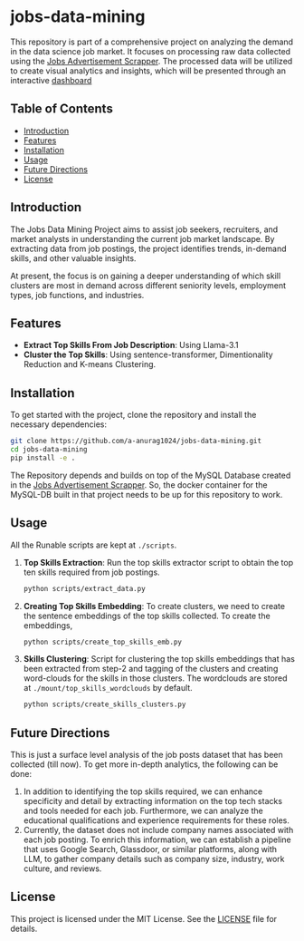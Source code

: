 # jobs-data-mining

This repository is part of a comprehensive project on analyzing the demand in the data science job market. It focuses on processing raw data collected using the [Jobs Advertisement Scrapper](https://github.com/a-anurag1024/li_jobs_collector). The processed data will be utilized to create visual analytics and insights, which will be presented through an interactive [dashboard](https://github.com/a-anurag1024/jobs-analytics-dashboard)

## Table of Contents

- [Introduction](#introduction)
- [Features](#features)
- [Installation](#installation)
- [Usage](#usage)
- [Future Directions](#future-directions)
- [License](#license)


## Introduction

The Jobs Data Mining Project aims to assist job seekers, recruiters, and market analysts in understanding the current job market landscape. By extracting data from job postings, the project identifies trends, in-demand skills, and other valuable insights.

At present, the focus is on gaining a deeper understanding of which skill clusters are most in demand across different seniority levels, employment types, job functions, and industries.


## Features

- **Extract Top Skills From Job Description**: Using Llama-3.1
- **Cluster the Top Skills**: Using sentence-transformer, Dimentionality Reduction and K-means Clustering.


## Installation

To get started with the project, clone the repository and install the necessary dependencies:

```bash
git clone https://github.com/a-anurag1024/jobs-data-mining.git
cd jobs-data-mining
pip install -e .
```

The Repository depends and builds on top of the MySQL Database created in the [Jobs Advertisement Scrapper](https://github.com/a-anurag1024/li_jobs_collector). So, the docker container for the MySQL-DB built in that project needs to be up for this repository to work.


## Usage

All the Runable scripts are kept at ```./scripts```. 

1. **Top Skills Extraction**: Run the top skills extractor script to obtain the top ten skills required from job postings.
    ```bash
    python scripts/extract_data.py
    ```
2. **Creating Top Skills Embedding**: To create clusters, we need to create the sentence embeddings of the top skills collected. To create the embeddings,
    ```bash
    python scripts/create_top_skills_emb.py
    ```
3. **Skills Clustering**: Script for clustering the top skills embeddings that has been extracted from step-2 and tagging of the clusters and creating word-clouds for the skills in those clusters. The wordclouds are stored at ```./mount/top_skills_wordclouds``` by default.
    ```bash
    python scripts/create_skills_clusters.py
    ```


## Future Directions

This is just a surface level analysis of the job posts dataset that has been collected (till now). To get more in-depth analytics, the following can be done:

1. In addition to identifying the top skills required, we can enhance specificity and detail by extracting information on the top tech stacks and tools needed for each job. Furthermore, we can analyze the educational qualifications and experience requirements for these roles.
2. Currently, the dataset does not include company names associated with each job posting. To enrich this information, we can establish a pipeline that uses Google Search, Glassdoor, or similar platforms, along with LLM, to gather company details such as company size, industry, work culture, and reviews.


## License

This project is licensed under the MIT License. See the [LICENSE](LICENSE) file for details.

